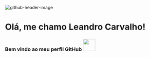 ![github-header-image](https://user-images.githubusercontent.com/56963289/170144387-70cfc57b-2dc2-49aa-8422-390ee7c52e61.png)

# Olá, me chamo Leandro Carvalho!
### Bem vindo ao meu perfil GitHub <img src="https://cdn.jsdelivr.net/gh/devicons/devicon/icons/github/github-original-wordmark.svg" width="40" height="40" />

          



